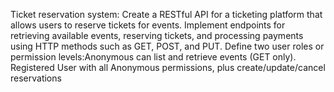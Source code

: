 Ticket reservation system: Create a RESTful API for a ticketing platform that allows users
to reserve tickets for events. Implement endpoints for retrieving available events, reserving
tickets, and processing payments using HTTP methods such as GET, POST, and PUT. Define
two user roles or permission levels:Anonymous can list and retrieve events (GET only).
Registered User with all Anonymous permissions, plus create/update/cancel reservations